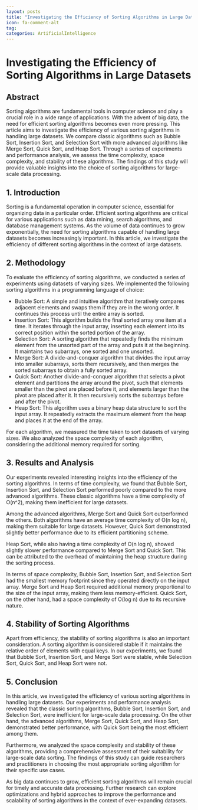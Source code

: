 ```yaml
---
layout: posts
title: "Investigating the Efficiency of Sorting Algorithms in Large Datasets"
icon: fa-comment-alt
tag:      
categories: ArtificialIntelligence
---
```



# Investigating the Efficiency of Sorting Algorithms in Large Datasets

## Abstract
Sorting algorithms are fundamental tools in computer science and play a crucial role in a wide range of applications. With the advent of big data, the need for efficient sorting algorithms becomes even more pressing. This article aims to investigate the efficiency of various sorting algorithms in handling large datasets. We compare classic algorithms such as Bubble Sort, Insertion Sort, and Selection Sort with more advanced algorithms like Merge Sort, Quick Sort, and Heap Sort. Through a series of experiments and performance analysis, we assess the time complexity, space complexity, and stability of these algorithms. The findings of this study will provide valuable insights into the choice of sorting algorithms for large-scale data processing.

## 1. Introduction
Sorting is a fundamental operation in computer science, essential for organizing data in a particular order. Efficient sorting algorithms are critical for various applications such as data mining, search algorithms, and database management systems. As the volume of data continues to grow exponentially, the need for sorting algorithms capable of handling large datasets becomes increasingly important. In this article, we investigate the efficiency of different sorting algorithms in the context of large datasets.

## 2. Methodology
To evaluate the efficiency of sorting algorithms, we conducted a series of experiments using datasets of varying sizes. We implemented the following sorting algorithms in a programming language of choice:

- Bubble Sort: A simple and intuitive algorithm that iteratively compares adjacent elements and swaps them if they are in the wrong order. It continues this process until the entire array is sorted.
- Insertion Sort: This algorithm builds the final sorted array one item at a time. It iterates through the input array, inserting each element into its correct position within the sorted portion of the array.
- Selection Sort: A sorting algorithm that repeatedly finds the minimum element from the unsorted part of the array and puts it at the beginning. It maintains two subarrays, one sorted and one unsorted.
- Merge Sort: A divide-and-conquer algorithm that divides the input array into smaller subarrays, sorts them recursively, and then merges the sorted subarrays to obtain a fully sorted array.
- Quick Sort: Another divide-and-conquer algorithm that selects a pivot element and partitions the array around the pivot, such that elements smaller than the pivot are placed before it, and elements larger than the pivot are placed after it. It then recursively sorts the subarrays before and after the pivot.
- Heap Sort: This algorithm uses a binary heap data structure to sort the input array. It repeatedly extracts the maximum element from the heap and places it at the end of the array.

For each algorithm, we measured the time taken to sort datasets of varying sizes. We also analyzed the space complexity of each algorithm, considering the additional memory required for sorting.

## 3. Results and Analysis
Our experiments revealed interesting insights into the efficiency of the sorting algorithms. In terms of time complexity, we found that Bubble Sort, Insertion Sort, and Selection Sort performed poorly compared to the more advanced algorithms. These classic algorithms have a time complexity of O(n^2), making them inefficient for large datasets.

Among the advanced algorithms, Merge Sort and Quick Sort outperformed the others. Both algorithms have an average time complexity of O(n log n), making them suitable for large datasets. However, Quick Sort demonstrated slightly better performance due to its efficient partitioning scheme.

Heap Sort, while also having a time complexity of O(n log n), showed slightly slower performance compared to Merge Sort and Quick Sort. This can be attributed to the overhead of maintaining the heap structure during the sorting process.

In terms of space complexity, Bubble Sort, Insertion Sort, and Selection Sort had the smallest memory footprint since they operated directly on the input array. Merge Sort and Heap Sort required additional memory proportional to the size of the input array, making them less memory-efficient. Quick Sort, on the other hand, had a space complexity of O(log n) due to its recursive nature.

## 4. Stability of Sorting Algorithms
Apart from efficiency, the stability of sorting algorithms is also an important consideration. A sorting algorithm is considered stable if it maintains the relative order of elements with equal keys. In our experiments, we found that Bubble Sort, Insertion Sort, and Merge Sort were stable, while Selection Sort, Quick Sort, and Heap Sort were not.

## 5. Conclusion
In this article, we investigated the efficiency of various sorting algorithms in handling large datasets. Our experiments and performance analysis revealed that the classic sorting algorithms, Bubble Sort, Insertion Sort, and Selection Sort, were inefficient for large-scale data processing. On the other hand, the advanced algorithms, Merge Sort, Quick Sort, and Heap Sort, demonstrated better performance, with Quick Sort being the most efficient among them.

Furthermore, we analyzed the space complexity and stability of these algorithms, providing a comprehensive assessment of their suitability for large-scale data sorting. The findings of this study can guide researchers and practitioners in choosing the most appropriate sorting algorithm for their specific use cases.

As big data continues to grow, efficient sorting algorithms will remain crucial for timely and accurate data processing. Further research can explore optimizations and hybrid approaches to improve the performance and scalability of sorting algorithms in the context of ever-expanding datasets.